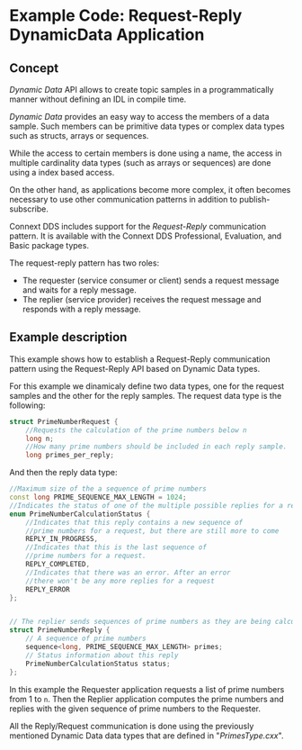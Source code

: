 # Example Code: Request-Reply DynamicData Application

## Concept

*Dynamic Data* API allows to create topic samples in a programmatically manner
without defining an IDL in compile time.

*Dynamic Data* provides an easy way to access the members of a data sample. Such
members can be primitive data types or complex data types such as structs,
arrays or sequences.

While the access to certain members is done using a name, the access in multiple
cardinality data types (such as arrays or sequences) are done using a index
based access.

On the other hand, as applications become more complex, it often becomes
necessary to use other communication patterns in addition to publish-subscribe.

Connext DDS includes support for the *Request-Reply* communication pattern. 
It is available with the Connext DDS Professional, Evaluation, and Basic package
types.


The request-reply pattern has two roles: 
* The requester (service consumer or client) sends a request message and waits
for a reply message.
* The replier (service provider) receives the request message and responds with
a reply message.

## Example description

This example shows how to establish a Request-Reply communication pattern using
the Request-Reply API based on Dynamic Data types.

For this example we dinamicaly define two data types, one for the request samples and 
the other for the reply samples. The request data type is the following:

```cpp
struct PrimeNumberRequest {
    //Requests the calculation of the prime numbers below n 
    long n;
    //How many prime numbers should be included in each reply sample. 
    long primes_per_reply;
```

And then the reply data type:
```cpp
//Maximum size of the a sequence of prime numbers
const long PRIME_SEQUENCE_MAX_LENGTH = 1024;
//Indicates the status of one of the multiple possible replies for a request
enum PrimeNumberCalculationStatus {
    //Indicates that this reply contains a new sequence of
    //prime numbers for a request, but there are still more to come
    REPLY_IN_PROGRESS,
    //Indicates that this is the last sequence of 
    //prime numbers for a request.
    REPLY_COMPLETED,
    //Indicates that there was an error. After an error
    //there won't be any more replies for a request
    REPLY_ERROR
};


// The replier sends sequences of prime numbers as they are being calculated.
struct PrimeNumberReply {
    // A sequence of prime numbers
    sequence<long, PRIME_SEQUENCE_MAX_LENGTH> primes;    
    // Status information about this reply
    PrimeNumberCalculationStatus status;
};
```


In this example the Requester application requests a list of prime numbers
from 1 to `n`. Then the Replier application computes the prime numbers and
replies with the given sequence of prime numbers to the Requester.

All the Reply/Request communication is done using the previously mentioned
Dynamic Data data types that are defined in "_PrimesType.cxx_".
